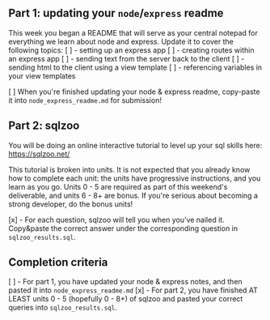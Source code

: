 ## Part 1: updating your `node`/`express` readme

This week you began a README that will serve as your central notepad for everything we learn about node and express. Update it to cover the following topics:
[ ] - setting up an express app
[ ] - creating routes within an express app
[ ] - sending text from the server back to the client
[ ] - sending html to the client using a view template
[ ] - referencing variables in your view templates

[ ] When you're finished updating your node & express readme, copy-paste it into        `node_express_readme.md` for submission!

## Part 2: sqlzoo
You will be doing an online interactive tutorial to level up your sql skills here: https://sqlzoo.net/

This tutorial is broken into units. It is not expected that you already know how to complete each unit: the units have progressive instructions, and you learn as you go. Units 0 - 5 are required as part of this weekend's deliverable, and units 6 - 8+ are bonus. If you're serious about becoming a strong developer, do the bonus units!

[x] - For each question, sqlzoo will tell you when you've nailed it. Copy&paste the correct answer under the corresponding question in `sqlzoo_results.sql`.

## Completion criteria
[ ] - For part 1, you have updated your node & express notes, and then pasted it into `node_express_readme.md`
[x] - For part 2, you have finished AT LEAST units 0 - 5 (hopefully 0 - 8+) of sqlzoo and pasted your correct queries into `sqlzoo_results.sql`.
